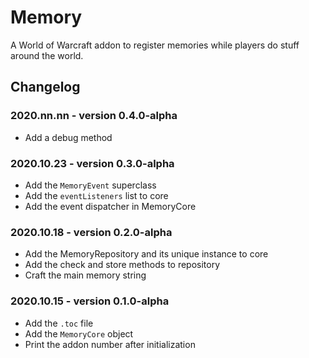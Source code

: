 # Memory

A World of Warcraft addon to register memories while players do stuff around the world.

## Changelog

### 2020.nn.nn - version 0.4.0-alpha
* Add a debug method

### 2020.10.23 - version 0.3.0-alpha
* Add the `MemoryEvent` superclass
* Add the `eventListeners` list to core
* Add the event dispatcher in MemoryCore

### 2020.10.18 - version 0.2.0-alpha
* Add the MemoryRepository and its unique instance to core
* Add the check and store methods to repository
* Craft the main memory string

### 2020.10.15 - version 0.1.0-alpha
* Add the `.toc` file
* Add the `MemoryCore` object
* Print the addon number after initialization

